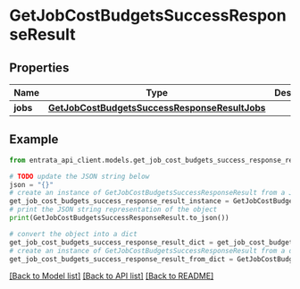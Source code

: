 # GetJobCostBudgetsSuccessResponseResult


## Properties

Name | Type | Description | Notes
------------ | ------------- | ------------- | -------------
**jobs** | [**GetJobCostBudgetsSuccessResponseResultJobs**](GetJobCostBudgetsSuccessResponseResultJobs.md) |  | 

## Example

```python
from entrata_api_client.models.get_job_cost_budgets_success_response_result import GetJobCostBudgetsSuccessResponseResult

# TODO update the JSON string below
json = "{}"
# create an instance of GetJobCostBudgetsSuccessResponseResult from a JSON string
get_job_cost_budgets_success_response_result_instance = GetJobCostBudgetsSuccessResponseResult.from_json(json)
# print the JSON string representation of the object
print(GetJobCostBudgetsSuccessResponseResult.to_json())

# convert the object into a dict
get_job_cost_budgets_success_response_result_dict = get_job_cost_budgets_success_response_result_instance.to_dict()
# create an instance of GetJobCostBudgetsSuccessResponseResult from a dict
get_job_cost_budgets_success_response_result_from_dict = GetJobCostBudgetsSuccessResponseResult.from_dict(get_job_cost_budgets_success_response_result_dict)
```
[[Back to Model list]](../README.md#documentation-for-models) [[Back to API list]](../README.md#documentation-for-api-endpoints) [[Back to README]](../README.md)


